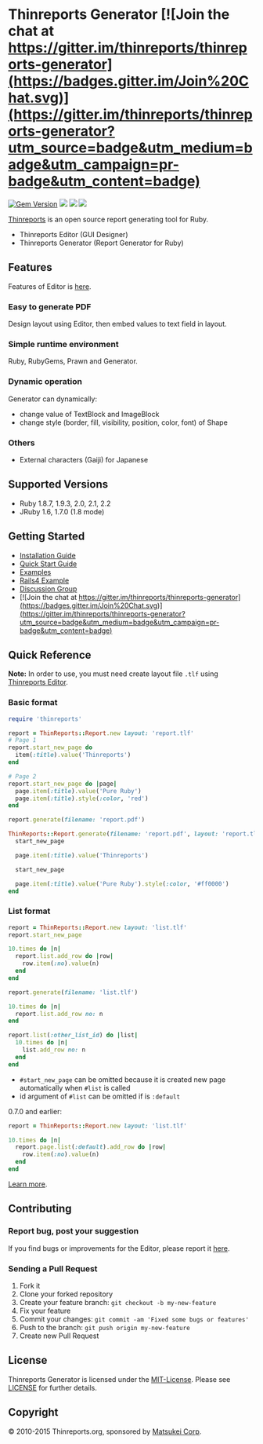 # Thinreports Generator [![Join the chat at https://gitter.im/thinreports/thinreports-generator](https://badges.gitter.im/Join%20Chat.svg)](https://gitter.im/thinreports/thinreports-generator?utm_source=badge&utm_medium=badge&utm_campaign=pr-badge&utm_content=badge)

[![Gem Version](https://badge.fury.io/rb/thinreports.svg)](http://badge.fury.io/rb/thinreports)
[![](http://img.shields.io/travis/thinreports/thinreports-generator.svg?style=flat)](http://travis-ci.org/thinreports/thinreports-generator)
[![](http://img.shields.io/codeclimate/github/thinreports/thinreports-generator.svg?style=flat)](https://codeclimate.com/github/thinreports/thinreports-generator)
[![](http://img.shields.io/gemnasium/thinreports/thinreports-generator.svg?style=flat)](https://gemnasium.com/thinreports/thinreports-generator)

[Thinreports](http://www.thinreports.org) is an open source report generating tool for Ruby.

  * Thinreports Editor (GUI Designer)
  * Thinreports Generator (Report Generator for Ruby)

## Features

Features of Editor is [here](http://www.thinreports.org/features/editor/).

### Easy to generate PDF

Design layout using Editor, then embed values to text field in layout.

### Simple runtime environment

Ruby, RubyGems, Prawn and Generator.

### Dynamic operation

Generator can dynamically:

  * change value of TextBlock and ImageBlock
  * change style (border, fill, visibility, position, color, font) of Shape

### Others

  * External characters (Gaiji) for Japanese

## Supported Versions

  * Ruby 1.8.7, 1.9.3, 2.0, 2.1, 2.2
  * JRuby 1.6, 1.7.0 (1.8 mode)

## Getting Started

  * [Installation Guide](http://www.thinreports.org/documentation/getting-started/installation.html)
  * [Quick Start Guide](http://www.thinreports.org/documentation/getting-started/quickstart.html)
  * [Examples](https://github.com/thinreports/thinreports-examples)
  * [Rails4 Example](https://github.com/thinreports/thinreports-rails4-example)
  * [Discussion Group](https://groups.google.com/forum/#!forum/thinreports)
  * [![Join the chat at https://gitter.im/thinreports/thinreports-generator](https://badges.gitter.im/Join%20Chat.svg)](https://gitter.im/thinreports/thinreports-generator?utm_source=badge&utm_medium=badge&utm_campaign=pr-badge&utm_content=badge)

## Quick Reference

**Note:** In order to use, you must need create layout file `.tlf` using [Thinreports Editor](http://www.thinreports.org/features/editor/).

### Basic format

```ruby
require 'thinreports'

report = ThinReports::Report.new layout: 'report.tlf'
# Page 1
report.start_new_page do
  item(:title).value('Thinreports')
end

# Page 2
report.start_new_page do |page|
  page.item(:title).value('Pure Ruby')
  page.item(:title).style(:color, 'red')
end

report.generate(filename: 'report.pdf')
```

```ruby
ThinReports::Report.generate(filename: 'report.pdf', layout: 'report.tlf') do
  start_new_page

  page.item(:title).value('Thinreports')

  start_new_page

  page.item(:title).value('Pure Ruby').style(:color, '#ff0000')
end
```

### List format

```ruby
report = ThinReports::Report.new layout: 'list.tlf'
report.start_new_page

10.times do |n|
  report.list.add_row do |row|
    row.item(:no).value(n)
  end
end

report.generate(filename: 'list.tlf')
```

```ruby
10.times do |n|
  report.list.add_row no: n
end
```

```ruby
report.list(:other_list_id) do |list|
  10.times do |n|
    list.add_row no: n
  end
end
```

  * `#start_new_page` can be omitted because it is created new page automatically when `#list` is called
  * id argument of `#list` can be omitted if is `:default`

0.7.0 and earlier:

```ruby
report = ThinReports::Report.new layout: 'list.tlf'

10.times do |n|
  report.page.list(:default).add_row do |row|
    row.item(:no).value(n)
  end
end
```

[Learn more](http://www.thinreports.org/documentation/getting-started/quickstart.html).

## Contributing

### Report bug, post your suggestion

If you find bugs or improvements for the Editor, please report it [here](https://github.com/thinreports/thinreports-generator/issues/new).

### Sending a Pull Request

  1. Fork it
  2. Clone your forked repository
  3. Create your feature branch: `git checkout -b my-new-feature`
  4. Fix your feature
  5. Commit your changes: `git commit -am 'Fixed some bugs or features'`
  6. Push to the branch: `git push origin my-new-feature`
  7. Create new Pull Request

## License

Thinreports Generator is licensed under the [MIT-License](https://github.com/thinreports/thinreports-generator/blob/master/MIT-LICENSE).
Please see [LICENSE](https://github.com/thinreports/thinreports-generator/blob/master/LICENSE) for further details.

## Copyright

&copy; 2010-2015 Thinreports.org, sponsored by [Matsukei Corp](http://www.matsukei.co.jp).
